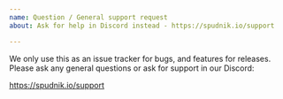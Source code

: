 ```yaml
---
name: Question / General support request
about: Ask for help in Discord instead - https://spudnik.io/support

---
```


We only use this as an issue tracker for bugs, and features for releases.
Please ask any general questions or ask for support in our Discord:

https://spudnik.io/support